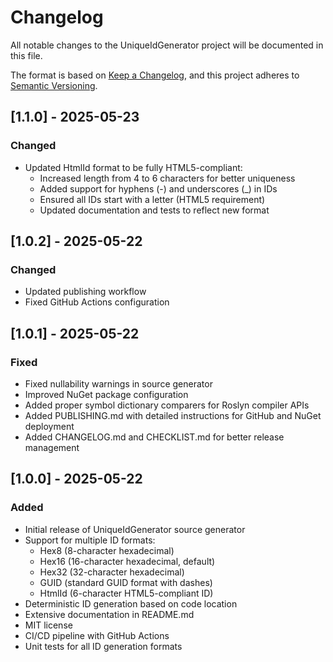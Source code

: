 # Changelog

All notable changes to the UniqueIdGenerator project will be documented in this file.

The format is based on [Keep a Changelog](https://keepachangelog.com/en/1.0.0/),
and this project adheres to [Semantic Versioning](https://semver.org/spec/v2.0.0.html).

## [1.1.0] - 2025-05-23

### Changed
- Updated HtmlId format to be fully HTML5-compliant:
  - Increased length from 4 to 6 characters for better uniqueness
  - Added support for hyphens (-) and underscores (_) in IDs
  - Ensured all IDs start with a letter (HTML5 requirement)
  - Updated documentation and tests to reflect new format

## [1.0.2] - 2025-05-22

### Changed
- Updated publishing workflow
- Fixed GitHub Actions configuration

## [1.0.1] - 2025-05-22

### Fixed
- Fixed nullability warnings in source generator
- Improved NuGet package configuration
- Added proper symbol dictionary comparers for Roslyn compiler APIs
- Added PUBLISHING.md with detailed instructions for GitHub and NuGet deployment
- Added CHANGELOG.md and CHECKLIST.md for better release management

## [1.0.0] - 2025-05-22

### Added
- Initial release of UniqueIdGenerator source generator
- Support for multiple ID formats:
  - Hex8 (8-character hexadecimal)
  - Hex16 (16-character hexadecimal, default)
  - Hex32 (32-character hexadecimal)
  - GUID (standard GUID format with dashes)
  - HtmlId (6-character HTML5-compliant ID)
- Deterministic ID generation based on code location
- Extensive documentation in README.md
- MIT license
- CI/CD pipeline with GitHub Actions
- Unit tests for all ID generation formats
